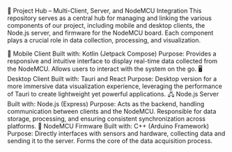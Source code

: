 📡 Project Hub – Multi-Client, Server, and NodeMCU Integration
This repository serves as a central hub for managing and linking the various components of our project, including mobile and desktop clients, the Node.js server, and firmware for the NodeMCU board. Each component plays a crucial role in data collection, processing, and visualization.

📱 Mobile Client
Built with: Kotlin (Jetpack Compose)
Purpose: Provides a responsive and intuitive interface to display real-time data collected from the NodeMCU. Allows users to interact with the system on the go.
🖥️ Desktop Client
Built with: Tauri and React
Purpose: Desktop version for a more immersive data visualization experience, leveraging the performance of Tauri to create lightweight yet powerful applications.
🖧 Node.js Server
Built with: Node.js (Express)
Purpose: Acts as the backend, handling communication between clients and the NodeMCU. Responsible for data storage, processing, and ensuring consistent synchronization across platforms.
🔌 NodeMCU Firmware
Built with: C++ (Arduino Framework)
Purpose: Directly interfaces with sensors and hardware, collecting data and sending it to the server. Forms the core of the data acquisition process.
